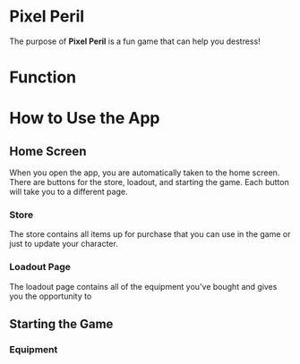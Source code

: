 # Pixel Peril
The purpose of **Pixel Peril** is a fun game that can help you destress!
# Function
# How to Use the App
## Home Screen
When you open the app, you are automatically taken to the home screen. There are buttons for the store, loadout, and starting the game. Each button will take you to a different page.
### Store
The store contains all items up for purchase that you can use in the game or just to update your character.
### Loadout Page
The loadout page contains all of the equipment you've bought and gives you the opportunity to 
## Starting the Game
### Equipment
